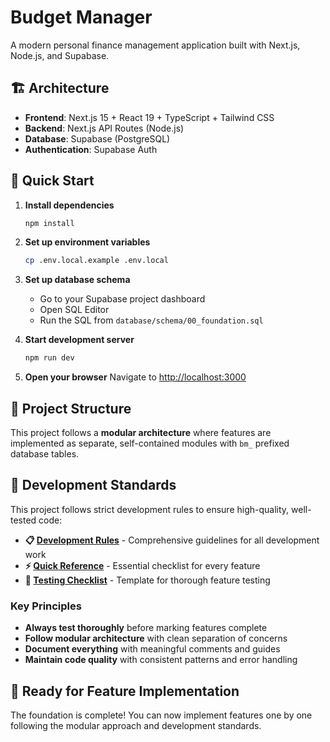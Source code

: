 # Budget Manager

A modern personal finance management application built with Next.js, Node.js, and Supabase.

## 🏗️ Architecture

- **Frontend**: Next.js 15 + React 19 + TypeScript + Tailwind CSS
- **Backend**: Next.js API Routes (Node.js)
- **Database**: Supabase (PostgreSQL)
- **Authentication**: Supabase Auth

## 🚀 Quick Start

1. **Install dependencies**
   ```bash
   npm install
   ```

2. **Set up environment variables**
   ```bash
   cp .env.local.example .env.local
   ```

3. **Set up database schema**
   - Go to your Supabase project dashboard
   - Open SQL Editor
   - Run the SQL from `database/schema/00_foundation.sql`

4. **Start development server**
   ```bash
   npm run dev
   ```

5. **Open your browser**
   Navigate to [http://localhost:3000](http://localhost:3000)

## 📁 Project Structure

This project follows a **modular architecture** where features are implemented as separate, self-contained modules with `bm_` prefixed database tables.

## 🎯 Development Standards

This project follows strict development rules to ensure high-quality, well-tested code:

- **📋 [Development Rules](docs/DEVELOPMENT_RULES.md)** - Comprehensive guidelines for all development work
- **⚡ [Quick Reference](docs/QUICK_REFERENCE.md)** - Essential checklist for every feature
- **🧪 [Testing Checklist](docs/TESTING_CHECKLIST.md)** - Template for thorough feature testing

### Key Principles
- **Always test thoroughly** before marking features complete
- **Follow modular architecture** with clean separation of concerns
- **Document everything** with meaningful comments and guides
- **Maintain code quality** with consistent patterns and error handling

## 🎯 Ready for Feature Implementation

The foundation is complete! You can now implement features one by one following the modular approach and development standards.
